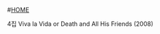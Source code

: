  #[HOME](https://github.com/GeekInTheClass/Coldplay/blob/master/README.md#album-history)

4집 Viva la Vida or Death and All His Friends (2008)

